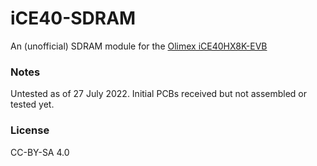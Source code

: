 # iCE40-SDRAM

An (unofficial) SDRAM module for the [Olimex iCE40HX8K-EVB](https://www.olimex.com/Products/FPGA/iCE40/iCE40HX8K-EVB/open-source-hardware)

### Notes

Untested as of 27 July 2022. Initial PCBs received but not assembled or tested yet.

### License

CC-BY-SA 4.0
